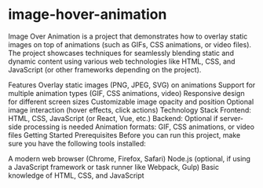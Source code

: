 # image-hover-animation
Image Over Animation is a project that demonstrates how to overlay static images on top of animations (such as GIFs, CSS animations, or video files). The project showcases techniques for seamlessly blending static and dynamic content using various web technologies like HTML, CSS, and JavaScript (or other frameworks depending on the project).

Features
Overlay static images (PNG, JPEG, SVG) on animations
Support for multiple animation types (GIF, CSS animations, video)
Responsive design for different screen sizes
Customizable image opacity and position
Optional image interaction (hover effects, click actions)
Technology Stack
Frontend: HTML, CSS, JavaScript (or React, Vue, etc.)
Backend: Optional if server-side processing is needed
Animation formats: GIF, CSS animations, or video files
Getting Started
Prerequisites
Before you can run this project, make sure you have the following tools installed:

A modern web browser (Chrome, Firefox, Safari)
Node.js (optional, if using a JavaScript framework or task runner like Webpack, Gulp)
Basic knowledge of HTML, CSS, and JavaScript

